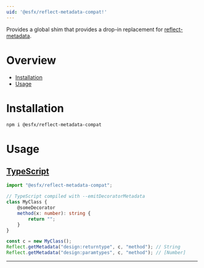 ```yaml
---
uid: '@esfx/reflect-metadata-compat!'
---
```


Provides a global shim that provides a drop-in replacement for [reflect-metadata](https://npmjs.com/packages/reflect-metadata).

# Overview

* [Installation](#installation)
* [Usage](#usage)

# Installation

```sh
npm i @esfx/reflect-metadata-compat
```

# Usage

## [TypeScript](#tab/ts)
```ts
import "@esfx/reflect-metadata-compat";

// TypeScript compiled with --emitDecoratorMetadata
class MyClass {
    @someDecorator
    method(x: number): string {
        return "";
    }
}

const c = new MyClass();
Reflect.getMetadata("design:returntype", c, "method"); // String
Reflect.getMetadata("design:paramtypes", c, "method"); // [Number]
```

***
